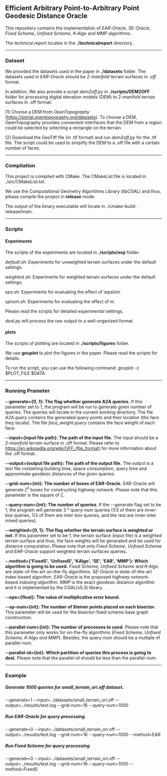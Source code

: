 ## Efficient Arbitrary Point-to-Arbitrary Point Geodesic Distance Oracle
This repository contains the implementation of *EAR-Oracle*, *SE-Oracle*, *Fixed Scheme*, *Unfixed Scheme*, *K-Algo* and *MMP* algorithms.

The technical report locates in the **./technicalreport** directory.
***

### Dataset
We provided the datasets used in the paper in **./datasets** folder. The datasets used in _EAR-Oracle_ should be *2-manifold* terrain surfaces in *.off* format.

In addition, We also provide a script *dem2off.py* in **./scripts/DEM2OFF** folder for processing digital elevation models (DEM) to 2-manifold terrain surfaces in .off format:

(1) Choose a DEM from *OpenTopography* (https://portal.opentopography.org/datasets). To choose a DEM, OpenTopography provides convenient interfaces that the DEM from a region could be selected by selecting a rectangle on the terrain.

(2) Download the GeoTiff file (in .tif format) and run *dem2off.py* for the .tif file. The script could be used to simplify the DEM to a .off file with a certain number of faces.
***

### Compilation
This project is compiled with CMake. The CMakeList file is located in ./src/CMakeList.txt.

We use the Computational Geometry Algorithms Library (libCGAL) and thus, please compile the project in **release** mode.

The output of the binary executable will locate in ./cmake-build-release/main.
***
### Scripts
#### Experiments
The scripts of the experiments are located in **./scripts/exp** folder. 

_default.sh_: Experiments for unweighted terrain surfaces under the default settings. 

_weighted.sh_: Experiments for weighted terrain surfaces under the default settings.

_eps.sh_: Experiments for evaluating the effect of \epsilon.

_spnum.sh_: Experiments for evaluating the effect of _m_.

Please read the scripts for detailed experimental settings.

_deal.py_ will process the raw output to a well-organized format.

#### plots
The scripts of plotting are located in **./scripts/figures** folder.

We use **gnuplot** to plot the figures in the paper. Please read the scripts for details.

To run the script, you can use the following command: gnuplot -c $PLOT_FILE $DATA.

***
### Running Prameter
[comment]: <> (generate arbitrary point-to-arbitrary point query or not:&#41; bool generate_flag = getarg&#40;0, "--generate")
**--generate={0, 1}: The flag whether generate A2A queries.** 
If this parameter set to 1, the program will be run to generate given number of queries. The queries will locate in the current working directory. The file *A2A.query* contains the generated query points and their location (the face they locate). The file *face_weight.query* contains the face weight of each face.  

[comment]: <> (string input = getarg&#40;"", "--input"&#41;,)
**--input={input file path}: The path of the input file.** The input should be a *2-manifold* terrain surface in .off format. Please refer to https://en.wikipedia.org/wiki/OFF_(file_format) for more information about the .off format.

[comment]: <> (output = getarg&#40;"", "--output"&#41;;)
**--output={output file path}: The path of the output file.** The output is a text file containing building time, space consumption, query time and approximate geodesic distances of the given queries.  

[comment]: <> (unsigned grid_num = getarg&#40;4, "--grid-num"&#41;;)
**--grid-num={int}: The number of boxes of EAR-Oracle.** EAR-Oracle will generate $\zeta^2$ boxes for constructing *highway network*. Please note that this parameter is the square of $\zeta$.

[comment]: <> (unsigned q_num = getarg&#40;100, "--query-num"&#41;;)
**--query-num={int}: The number of queries.** If the --generate flag set to be 1, the program will generate 3 * query-num queries (1/3 of them are inner-box queries, 1/3 of them are inter-box queries, and the rest are inner-inter mixed queries). 

[comment]: <> (bool weighted_flag = getarg&#40;0, "--weighted"&#41;;)
**--weighted={0, 1}: The flag whether the terrain surface is weighted or not.** If this parameter set to be 1, the terrain surface (input file) is a weighted terrain surface and thus, the face weights will be generated and be used for distance computation. Please note that only *Fixed Scheme*, *Unfixed Scheme* and *EAR-Oracle* support weighted terrain surfaces queries.  

[comment]: <> (string method_type = getarg&#40;"", "--method"&#41;;)
**--method={'FixedS', 'UnfixedS', 'KAlgo', 'SE', 'EAR', 'MMP'}: Which algorithm is going to be used.** *Fixed Scheme*, *Unfixed Scheme* and *K-Algo* are state-of-the-art on-the-fly algorithms. *SE-Oracle* is state-of-the-art index-based algorithm. *EAR-Oracle* is the proposed *highway network-based indexing algorithm*. *MMP* is the exact geodesic distance algorithm and it is implemented by the CGAL(v5.3) library. 

[comment]: <> (float err = getarg&#40;0.2, "--eps"&#41;;)
**--eps={float}: The value of multiplicative error bound.** 

[comment]: <> (unsigned sp_num = getarg&#40;5, "--sp-num"&#41;;)
**--sp-num={int}: The number of Steiner points placed on each bisector.** This parameter will be used for the bisector-fixed scheme base graph construction. 

[comment]: <> (unsigned parallel_num = getarg&#40;1, "--parallel-num"&#41;;)
**--parallel-num={int}: The number of processes to used.** Please note that this parameter only works for on-the-fly algorithms (*Fixed Scheme, Unfixed Scheme, K-Algo and MMP*). Besides, the query-num should be a multiple of parallel-num.  

[comment]: <> (unsigned parallel_id = getarg&#40;0, "--parallel-id"&#41;;)
**--parallel-id={int}: Which partition of queries this process is going to deal.** Please note that the parallel-id should be less than the parallel-num.
***
### Example
##### Generate 1000 queries for *small_terrain_ori.off* dataset.
--generate=1 --input=../datasets/small_terrain_ori.off --output=../results/test.log --grid-num=16 --query-num=1000

##### Run *EAR-Oracle* for query processing
--generate=0 --input=../datasets/small_terrain_ori.off --output=../results/test.log --grid-num=16 --query-num=1000 --method=EAR

##### Run *Fixed Scheme* for query processing
--generate=0 --input=../datasets/small_terrain_ori.off --output=../results/test.log --grid-num=16 --query-num=1000 --method=FixedS

